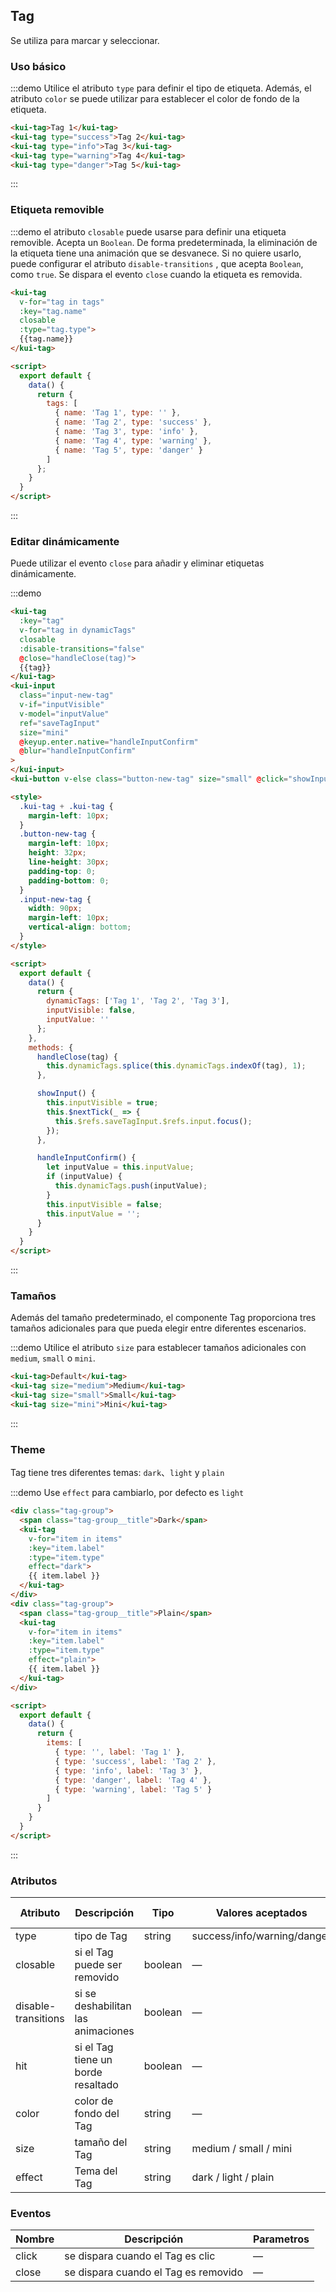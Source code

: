 ## Tag

Se utiliza para marcar y seleccionar.

### Uso básico

:::demo Utilice el atributo `type` para definir el tipo de etiqueta. Además, el atributo `color` se puede utilizar para establecer el color de fondo de la etiqueta.

```html
<kui-tag>Tag 1</kui-tag>
<kui-tag type="success">Tag 2</kui-tag>
<kui-tag type="info">Tag 3</kui-tag>
<kui-tag type="warning">Tag 4</kui-tag>
<kui-tag type="danger">Tag 5</kui-tag>
```
:::

### Etiqueta removible

:::demo el atributo `closable` puede usarse para definir una etiqueta removible. Acepta un `Boolean`. De forma predeterminada, la eliminación de la etiqueta tiene una animación que se desvanece. Si no quiere usarlo, puede configurar el atributo `disable-transitions` , que acepta `Boolean`, como `true`. Se dispara el evento `close` cuando la etiqueta es removida. 

```html
<kui-tag
  v-for="tag in tags"
  :key="tag.name"
  closable
  :type="tag.type">
  {{tag.name}}
</kui-tag>

<script>
  export default {
    data() {
      return {
        tags: [
          { name: 'Tag 1', type: '' },
          { name: 'Tag 2', type: 'success' },
          { name: 'Tag 3', type: 'info' },
          { name: 'Tag 4', type: 'warning' },
          { name: 'Tag 5', type: 'danger' }
        ]
      };
    }
  }
</script>
```
:::

### Editar dinámicamente

Puede utilizar el evento `close` para añadir y eliminar etiquetas dinámicamente.

:::demo
```html
<kui-tag
  :key="tag"
  v-for="tag in dynamicTags"
  closable
  :disable-transitions="false"
  @close="handleClose(tag)">
  {{tag}}
</kui-tag>
<kui-input
  class="input-new-tag"
  v-if="inputVisible"
  v-model="inputValue"
  ref="saveTagInput"
  size="mini"
  @keyup.enter.native="handleInputConfirm"
  @blur="handleInputConfirm"
>
</kui-input>
<kui-button v-else class="button-new-tag" size="small" @click="showInput">+ New Tag</kui-button>

<style>
  .kui-tag + .kui-tag {
    margin-left: 10px;
  }
  .button-new-tag {
    margin-left: 10px;
    height: 32px;
    line-height: 30px;
    padding-top: 0;
    padding-bottom: 0;
  }
  .input-new-tag {
    width: 90px;
    margin-left: 10px;
    vertical-align: bottom;
  }
</style>

<script>
  export default {
    data() {
      return {
        dynamicTags: ['Tag 1', 'Tag 2', 'Tag 3'],
        inputVisible: false,
        inputValue: ''
      };
    },
    methods: {
      handleClose(tag) {
        this.dynamicTags.splice(this.dynamicTags.indexOf(tag), 1);
      },

      showInput() {
        this.inputVisible = true;
        this.$nextTick(_ => {
          this.$refs.saveTagInput.$refs.input.focus();
        });
      },

      handleInputConfirm() {
        let inputValue = this.inputValue;
        if (inputValue) {
          this.dynamicTags.push(inputValue);
        }
        this.inputVisible = false;
        this.inputValue = '';
      }
    }
  }
</script>
```
:::

### Tamaños

Además del tamaño predeterminado, el componente Tag proporciona tres tamaños adicionales para que pueda elegir entre diferentes escenarios.

:::demo Utilice el atributo `size` para establecer tamaños adicionales con `medium`, `small` o `mini`.

```html
<kui-tag>Default</kui-tag>
<kui-tag size="medium">Medium</kui-tag>
<kui-tag size="small">Small</kui-tag>
<kui-tag size="mini">Mini</kui-tag>
```
:::

### Theme

Tag tiene tres diferentes temas: `dark`、`light` y `plain`

:::demo Use  `effect` para cambiarlo, por defecto es `light`
```html
<div class="tag-group">
  <span class="tag-group__title">Dark</span>
  <kui-tag
    v-for="item in items"
    :key="item.label"
    :type="item.type"
    effect="dark">
    {{ item.label }}
  </kui-tag>
</div>
<div class="tag-group">
  <span class="tag-group__title">Plain</span>
  <kui-tag
    v-for="item in items"
    :key="item.label"
    :type="item.type"
    effect="plain">
    {{ item.label }}
  </kui-tag>
</div>

<script>
  export default {
    data() {
      return {
        items: [
          { type: '', label: 'Tag 1' },
          { type: 'success', label: 'Tag 2' },
          { type: 'info', label: 'Tag 3' },
          { type: 'danger', label: 'Tag 4' },
          { type: 'warning', label: 'Tag 5' }
        ]
      }
    }
  }
</script>
```
:::

### Atributos
| Atributo            | Descripción                         | Tipo    | Valores aceptados           | Por defecto |
| ------------------- | ----------------------------------- | ------- | --------------------------- | ----------- |
| type                | tipo de Tag | string  | success/info/warning/danger | —           |
| closable            | si el Tag puede ser removido        | boolean | —                           | false       |
| disable-transitions | si se deshabilitan las animaciones  | boolean | —                           | false       |
| hit                 | si el  Tag tiene un borde resaltado | boolean | —                           | false       |
| color               | color de fondo del Tag              | string  | —                           | —           |
| size                | tamaño del Tag                      | string  | medium / small / mini       | —           |
| effect | Tema del Tag | string | dark / light / plain | light |


### Eventos
| Nombre | Descripción                          | Parametros |
| ------ | ------------------------------------ | ---------- |
| click  | se dispara cuando el Tag es clic     | —          |
| close  | se dispara cuando el Tag es removido | —          |
